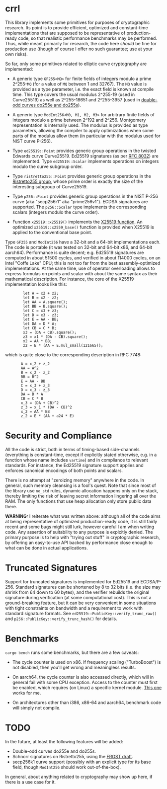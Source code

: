 # crrl

This library implements some primitives for purposes of cryptographic
research. Its point is to provide efficient, optimized and constant-time
implementations that are supposed to be representative of
production-ready code, so that realistic performance benchmarks may be
performed. Thus, while meant primarily for research, the code here
*should* be fine for production use (though of course I offer no such
guarantee; use at your own risks).

So far, only some primitives related to elliptic curve cryptography
are implemented:

  - A generic type `GF255<MQ>` for finite fields of integers modulo a
    prime 2^255-`MQ` (for a value of `MQ` between 1 and 32767). The `MQ`
    value is provided as a type parameter, i.e. the exact field is known
    at compile time. This type covers the usual modulus 2^255-19 (used
    in Curve25519) as well as 2^255-18651 and 2^255-3957 (used in
    [double-odd curves do255e and do255s](https://doubleodd.group/)).

  - A generic type `ModInt256<M0, M1, M2, M3>` for arbitrary finite
    fields of integers modulo a prime between 2^192 and 2^256.
    Montgomery representation is internally used. The modulus is
    provided as type parameters, allowing the compiler to apply
    optimizations when some parts of the modulus allow them (in
    particular with the modulus used for NIST curve P-256).

  - Type `ed25519::Point` provides generic group operations in the
    twisted Edwards curve Curve25519. Ed25519 signatures (as per [RFC
    8032](https://datatracker.ietf.org/doc/html/rfc8032)) are
    implemented. Type `ed25519::Scalar` implements operations on
    integers modulo the curve subgroup order.

  - Type `ristretto255::Point` provides generic group operations in the
    [Ristretto255 group](https://ristretto.group/), whose prime order is
    exactly the size of the interesting subgroup of Curve25519.

  - Type `p256::Point` provides generic group operations in the NIST
    P-256 curve (aka "secp256r1" aka "prime256v1"). ECDSA signatures are
    supported. The `p256::Scalar` type implements the corresponding
    scalars (integers modulo the curve order).

  - Function `x25519::x25519()` implements the [X25519 function](https://datatracker.ietf.org/doc/html/rfc7748#section-5).
    An optimized `x25519::x2559_base()` function is provided when X25519
    is applied to the conventional base point.

Type `GF255` and `ModInt256` have a 32-bit and a 64-bit implementations
each. The code is portable (it was tested on 32-bit and 64-bit x86, and
64-bit aarch64). Performance is quite decent; e.g. Ed25519 signatures
are computed in about 51500 cycles, and verified in about 114000 cycles,
on an Intel "Coffe Lake" CPU; this is not too far from the best
assembly-optimized implementations. At the same time, use of operator
overloading allows to express formulas on points and scalar with about
the same syntax as their mathematical description. For instance, the
core of the X25519 implementation looks like this:

```
        let A = x2 + z2;
        let B = x2 - z2;
        let AA = A.square();
        let BB = B.square();
        let C = x3 + z3;
        let D = x3 - z3;
        let E = AA - BB;
        let DA = D * A;
        let CB = C * B;
        x3 = (DA + CB).square();
        z3 = x1 * (DA - CB).square();
        x2 = AA * BB;
        z2 = E * (AA + E.mul_small(121665));
```

which is quite close to the corresponding description in RFC 7748:

```
       A = x_2 + z_2
       AA = A^2
       B = x_2 - z_2
       BB = B^2
       E = AA - BB
       C = x_3 + z_3
       D = x_3 - z_3
       DA = D * A
       CB = C * B
       x_3 = (DA + CB)^2
       z_3 = x_1 * (DA - CB)^2
       x_2 = AA * BB
       z_2 = E * (AA + a24 * E)
```

# Security and Compliance

All the code is strict, both in terms of timing-based side-channels
(everything is constant-time, except if explicitly stated otherwise,
e.g. in a function whose name includes `vartime`) and in compliance to
relevant standards. For instance, the Ed25519 signature support applies
and enforces canonical encodings of both points and scalars.

There is no attempt at "zeroizing memory" anywhere in the code. In
general, such memory cleansing is a fool's quest. Note that since most
of the library use `no_std` rules, dynamic allocation happens only on
the stack, thereby limiting the risk of leaving secret information
lingering all over the RAM. The only functions that use heap allocation
only store public data there.

**WARNING:** I reiterate what was written above: although all of the
code aims at being representative of optimized production-ready code, it
is still fairly recent and some bugs might still lurk, however careful I
am when writing code. Any assertion of suitability to any purpose is
explcitly denied. The primary purpose is to help with "trying out stuff"
in cryptographic research, by offering an easy-to-use API backed by
performance close enough to what can be done in actual applications.

# Truncated Signatures

Support for truncated signatures is implemented for Ed25519 and
ECDSA/P-256. Standard signatures can be shortened by 8 to 32 bits (i.e.
the size may shrink from 64 down to 60 bytes), and the verifier rebuilds
the original signature during verification (at some computational cost).
This is not a ground-breaking feature, but it can be very convenient in
some situations with tight constraints on bandwidth and a requirement to
work with standard signature formats. See
`ed25519::PublicKey::verify_trunc_raw()` and
`p256::PublicKey::verify_trunc_hash()` for details.

# Benchmarks

`cargo bench` runs some benchmarks, but there are a few caveats:

  - The cycle counter is used on x86. If frequency scaling ("TurboBoost")
    is not disabled, then you'll get wrong and meaningless results.

  - On aarch64, the cycle counter is also accessed directly, which will
    in general fail with some CPU exception. Access to the counter must
    first be enabled, which requires (on Linux) a specific kernel
    module. [This
    one](https://github.com/jerinjacobk/armv8_pmu_cycle_counter_el0)
    works for me.

  - On architectures other than i386, x86-64 and aarch64, benchmark
    code will simply not compile.

# TODO

In the future, at least the following features will be added:

  - Double-odd curves do255e and do255s.
  - Schnorr signatures on Ristretto255, using the [FROST draft](https://datatracker.ietf.org/doc/html/draft-irtf-cfrg-frost-05).
  - secp256k1 curve support (possibly with an explicit type for its
    base field, though `ModInt256` should work out-of-the-box).

In general, about anything related to cryptography may show up here,
if there is a use case for it.
